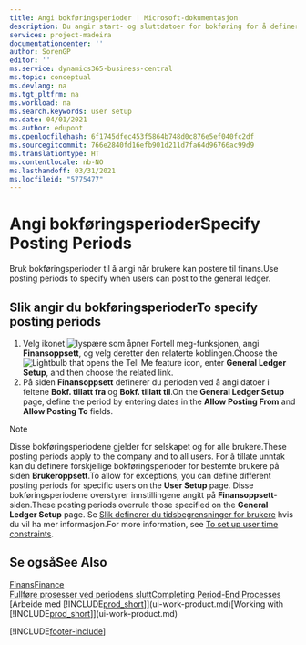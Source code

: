 ```yaml
---
title: Angi bokføringsperioder | Microsoft-dokumentasjon
description: Du angir start- og sluttdatoer for bokføring for å definere når brukere kan bokføre i Finans.
services: project-madeira
documentationcenter: ''
author: SorenGP
editor: ''
ms.service: dynamics365-business-central
ms.topic: conceptual
ms.devlang: na
ms.tgt_pltfrm: na
ms.workload: na
ms.search.keywords: user setup
ms.date: 04/01/2021
ms.author: edupont
ms.openlocfilehash: 6f1745dfec453f5864b748d0c876e5ef040fc2df
ms.sourcegitcommit: 766e2840fd16efb901d211d7fa64d96766ac99d9
ms.translationtype: HT
ms.contentlocale: nb-NO
ms.lasthandoff: 03/31/2021
ms.locfileid: "5775477"
---
```

# <a name="specify-posting-periods"></a><span data-ttu-id="2e837-103">Angi bokføringsperioder</span><span class="sxs-lookup"><span data-stu-id="2e837-103">Specify Posting Periods</span></span>
<span data-ttu-id="2e837-104">Bruk bokføringsperioder til å angi når brukere kan postere til finans.</span><span class="sxs-lookup"><span data-stu-id="2e837-104">Use posting periods to specify when users can post to the general ledger.</span></span>  

## <a name="to-specify-posting-periods"></a><span data-ttu-id="2e837-105">Slik angir du bokføringsperioder</span><span class="sxs-lookup"><span data-stu-id="2e837-105">To specify posting periods</span></span>
1. <span data-ttu-id="2e837-106">Velg ikonet ![lyspære som åpner Fortell meg-funksjonen](media/ui-search/search_small.png "Fortell hva du vil gjøre"), angi **Finansoppsett**, og velg deretter den relaterte koblingen.</span><span class="sxs-lookup"><span data-stu-id="2e837-106">Choose the ![Lightbulb that opens the Tell Me feature](media/ui-search/search_small.png "Tell me what you want to do") icon, enter **General Ledger Setup**, and then choose the related link.</span></span>  
2. <span data-ttu-id="2e837-107">På siden **Finansoppsett** definerer du perioden ved å angi datoer i feltene **Bokf. tillatt fra** og **Bokf. tillatt til**.</span><span class="sxs-lookup"><span data-stu-id="2e837-107">On the **General Ledger Setup** page, define the period by entering dates in the **Allow Posting From** and **Allow Posting To** fields.</span></span>  

> [!NOTE]  
>   <span data-ttu-id="2e837-108">Disse bokføringsperiodene gjelder for selskapet og for alle brukere.</span><span class="sxs-lookup"><span data-stu-id="2e837-108">These posting periods apply to the company and to all users.</span></span> <span data-ttu-id="2e837-109">For å tillate unntak kan du definere forskjellige bokføringsperioder for bestemte brukere på siden **Brukeroppsett**.</span><span class="sxs-lookup"><span data-stu-id="2e837-109">To allow for exceptions, you can define different posting periods for specific users on the **User Setup** page.</span></span> <span data-ttu-id="2e837-110">Disse bokføringsperiodene overstyrer innstillingene angitt på **Finansoppsett**-siden.</span><span class="sxs-lookup"><span data-stu-id="2e837-110">These posting periods overrule those specified on the **General Ledger Setup** page.</span></span> <span data-ttu-id="2e837-111">Se [Slik definerer du tidsbegrensninger for brukere](ui-define-granular-permissions.md#to-set-up-user-time-constraints) hvis du vil ha mer informasjon.</span><span class="sxs-lookup"><span data-stu-id="2e837-111">For more information, see [To set up user time constraints](ui-define-granular-permissions.md#to-set-up-user-time-constraints).</span></span>

## <a name="see-also"></a><span data-ttu-id="2e837-112">Se også</span><span class="sxs-lookup"><span data-stu-id="2e837-112">See Also</span></span>
[<span data-ttu-id="2e837-113">Finans</span><span class="sxs-lookup"><span data-stu-id="2e837-113">Finance</span></span>](finance.md)  
[<span data-ttu-id="2e837-114">Fullføre prosesser ved periodens slutt</span><span class="sxs-lookup"><span data-stu-id="2e837-114">Completing Period-End Processes</span></span>](year-how-complete-period-end-processes.md)  
<span data-ttu-id="2e837-115">[Arbeide med [!INCLUDE[prod_short](includes/prod_short.md)]](ui-work-product.md)</span><span class="sxs-lookup"><span data-stu-id="2e837-115">[Working with [!INCLUDE[prod_short](includes/prod_short.md)]](ui-work-product.md)</span></span>


[!INCLUDE[footer-include](includes/footer-banner.md)]